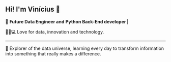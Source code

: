 Hi! I'm Vinícius 🤝
---

🎯 **Future Data Engineer and**
**Python Back-End developer |**  

🎲🆕💻 Love for data, innovation and technology. 

---

🌌 Explorer of the data universe, learning every day to transform information into something that really makes a difference.


